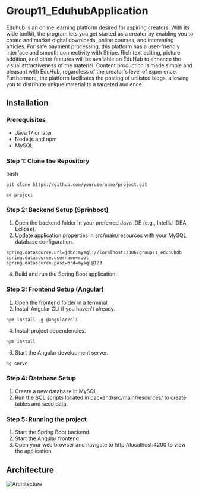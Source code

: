 # Group11_EduhubApplication

Eduhub is an online learning platform desired for aspiring creators. With its wide toolkit, the program lets you get started as a creator by enabling you to create and market digital downloads, online courses, and interesting articles. For safe payment processing, this platform has a user-friendly interface and smooth connectivity with Stripe. Rich text editing, picture addition, and other features will be available on EduHub to enhance the visual attractiveness of the material. Content production is made simple and pleasant with EduHub, regardless of the creator's level of experience. Furthermore, the platform facilitates the posting of unlisted blogs, allowing you to distribute unique material to a targeted audience. 


## Installation

### Prerequisites

- Java 17 or later
- Node.js and npm
- MySQL

### Step 1: Clone the Repository

bash
```
git clone https://github.com/yourusername/project.git

cd project
```

### Step 2: Backend Setup (Sprinboot)
1. Open the backend folder in your preferred Java IDE (e.g., IntelliJ IDEA, Eclipse).
2. Update application.properties in src/main/resources with your MySQL database configuration.
```
spring.datasource.url=jdbc:mysql://localhost:3306/group11_eduhubdb
spring.datasource.username=root
spring.datasource.password=mysql@123
```

4. Build and run the Spring Boot application.

### Step 3: Frontend Setup (Angular)
1. Open the frontend folder in a terminal.
2. Install Angular CLI if you haven't already.
```
npm install -g @angular/cli
```

4. Install project dependencies.
```
npm install

```

6. Start the Angular development server.
```
ng serve
```

### Step 4: Database Setup
1. Create a new database in MySQL.
2. Run the SQL scripts located in backend/src/main/resources/ to create tables and seed data.

### Step 5: Running the project
1. Start the Spring Boot backend.
2. Start the Angular frontend.
3. Open your web browser and navigate to http://localhost:4200 to view the application.

## Architecture
![Architecture](https://github.com/rohitkovur/Group11_EduhubApplication/assets/167348702/361c38a4-5ecb-48d4-9103-7678fbf40ee1)

